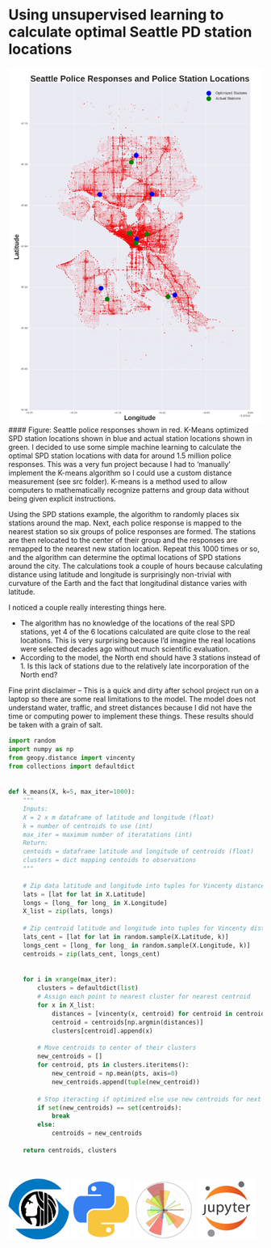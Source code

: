 # Using unsupervised learning to calculate optimal Seattle PD station locations

<img src="images/pd_locations.png" width="800">
#### Figure: Seattle police responses shown in red. K-Means optimized SPD station locations shown in blue and actual station locations shown in green.
I decided to use some simple machine learning to calculate the optimal SPD station locations with data for around 1.5 million police responses. This was a very fun project because I had to ‘manually’ implement the K-means algorithm so I could use a custom distance measurement (see src folder). K-means is a method used to allow computers to mathematically recognize patterns and group data without being given explicit instructions.

Using the SPD stations example, the algorithm to randomly places six stations around the map. Next, each police response is mapped to the nearest station so six groups of police responses are formed. The stations are then relocated to the center of their group and the responses are remapped to the nearest new station location. Repeat this 1000 times or so, and the algorithm can determine the optimal locations of SPD stations around the city. The calculations took a couple of hours because calculating distance using latitude and longitude is surprisingly non-trivial with curvature of the Earth and the fact that longitudinal distance varies with latitude.

I noticed a couple really interesting things here.
- The algorithm has no knowledge of the locations of the real SPD stations, yet 4 of the 6 locations calculated are quite close to the real locations. This is very surprising because I’d imagine the real locations were selected decades ago without much scientific evaluation.
- According to the model, the North end should have 3 stations instead of 1. Is this lack of stations due to the relatively late incorporation of the North end?

Fine print disclaimer – This is a quick and dirty after school project run on a laptop so there are some real limitations to the model. The model does not understand water, traffic, and street distances because I did not have the time or computing power to implement these things. These results should be taken with a grain of salt.


```python
import random
import numpy as np
from geopy.distance import vincenty
from collections import defaultdict


def k_means(X, k=5, max_iter=1000):
    """
    Inputs:
    X = 2 x m dataframe of latitude and longitude (float)
    k = number of centroids to use (int)
    max_iter = maximum number of iteratations (int)
    Return:
    centoids = dataframe latitude and longitude of centroids (float)
    clusters = dict mapping centoids to observations
    """

    # Zip data latitude and longitude into tuples for Vincenty distance
    lats = [lat for lat in X.Latitude]
    longs = [long_ for long_ in X.Longitude]
    X_list = zip(lats, longs)

    # Zip centroid latitude and longitude into tuples for Vincenty distance
    lats_cent = [lat for lat in random.sample(X.Latitude, k)]
    longs_cent = [long_ for long_ in random.sample(X.Longitude, k)]
    centroids = zip(lats_cent, longs_cent)


    for i in xrange(max_iter):
        clusters = defaultdict(list)
        # Assign each point to nearest cluster for nearest centroid
        for x in X_list:
            distances = [vincenty(x, centroid) for centroid in centroids]
            centroid = centroids[np.argmin(distances)]
            clusters[centroid].append(x)

        # Move centroids to center of their clusters
        new_centroids = []
        for centroid, pts in clusters.iteritems():
            new_centroid = np.mean(pts, axis=0)
            new_centroids.append(tuple(new_centroid))

        # Stop iteracting if optimized else use new centroids for next iter
        if set(new_centroids) == set(centroids):
            break
        else:
            centroids = new_centroids

    return centroids, clusters
```
<br>
<br>
<img src="images/logos/seattle.png" width="120">
<img src="images/logos/python.png" width="120">
<img src="images/logos/matplotlib.png" width="120">
<img src="images/logos/jupyter.png" width="120">
